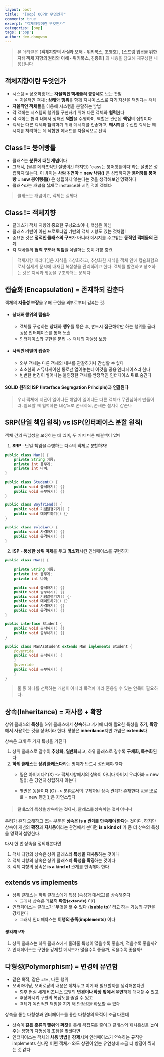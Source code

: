 ```yaml
---
layout: post
title:  "[oop] OOP란 무엇인가"
comments: true
excerpt: "객체지향이란 무엇인가"
categories: [oop]
tags: ['oop']
author: dev-dongwon
---
```


> 본 아티클은 **[객체지향의 사실과 오해 - 위키북스, 조영호]**  , **[스프링 입문을 위한 자바 객체 지향의 원리와 이해 - 위키북스, 김종민]** 의 내용을 참고해 재구성한 내용입니다  

## 객체지향이란 무엇인가  

- 시스템 = 상호작용하는 **자율적인 객체들의 공동체**로 보는 관점
	- 자율적인 객체 : **상태**와 **행위**를 함께 지니며 스스로 자기 자신을 책임지는 객체
- **자율적인 객체들**을 이용해 시스템을 분할하는 방법
- 각 객체는 시스템의 행위를 구현하기 위해 다른 객체와 **협력**한다
- 각 객체는 협력 내에서 정해진 **역할**을 수행하며, 역할은 관련된 **책임**의 집합이다
- 객체는 다른 객체와 협력하기 위해 메시지를 전송하고, **메시지**를 수신한 객체는 메시지를 처리하는 데 적합한 메서드를 자율적으로 선택

## Class != 붕어빵틀  

- 클래스는 **분류에 대한 개념**이다
- 그래서, (물론 메타포적인 설명이긴 하지만) 'class는 붕어빵틀이다'라는 설명은 성립하지 않는다. 이 차이는 **사람 김연아 = new 사람()** 은 성립하지만 **붕어빵틀 붕어빵 = new 붕어빵틀()** 은 성립하지 않는다는 것을 생각해보면 명확하다
- 클래스라는 개념을 실제로 instance화 시킨 것이 객체다

> 클래스는 개념이고, 객체는 실체다  


## Class != 객체지향  

- 클래스가 객체 지향의 중요한 구성요소이나, 핵심은 아님
- 클래스 기반이 아닌 프로토타입 기반의 객체 지향도 있는 것처럼!
- 중요한 것은 **정적인 클래스의 구조**가 아니라 메시지를 주고받는 **동적인 객체들의 관계**
- 각 객체들의 **협력 구조**와 **책임**을 식별하는 것이 가장 중요  

> 객체지향 패러다임은 지식을 추상화하고, 추상화한 지식을 객체 안에 캡슐화함으로써 실세계 문제에 내재된 복잡성을 관리하려고 한다. 객체를 발견하고 창조하는 것은 지식과 행동을 구조화하는 문제다

## 캡슐화 (Encapsulation) = 존재하되 감춘다  

객체의 **자율성 보장**을 위해 구현을 외부로부터 감추는 것.
- ####  상태와 행위의 캡슐화
	- 객체를 구성하는 **상태**와 **행위**를 묶은 후, 반드시 접근해야만 하는 행위를 골라 공용 인터페이스를 통해 노출
	- 인터페이스와 구현을 분리 -> 객체의 자율성 보장
- #### 사적인 비밀의 캡슐화
	- 외부 객체는 다른 객체의 내부를 관찰하거나 간섭할 수 없다
	- 최소한의 커뮤니케이션 통로만 열어놓는데 이것을 공용 인터페이스라 한다
	- 빈번한 변경이 일어나는 불안정한 객체를 안정적인 인터페이스 뒤로 숨긴다

#### SOLID 원칙의 ISP (Interface Segregation Principle)과 연결된다  

> 우리 객체에 지진이 일어나든 해일이 일어나든 다른 객체가 무관심하게 만들어라. 필요할 때 협력하는 대상으로 존재하되, 존재는 철저히 감춘다

## SRP(단일 책임 원칙) vs ISP(인터페이스 분할 원칙)

객체 간의 독립성을 보장하는 데 있어, 두 가지 다른 해결책이 있다

1. **SRP** - 단일 책임을 수행하는 다수의 객체로 분할하자! 

```java
public class Man() {
	private String 이름;
	private int 몸무게;
	private int 나이;
}

public class Student() {
	public void 출석하기() {}
	public void 공부하기() {}
}

public class Boyfriend() {
	public void 기념일챙기기() {}
	public void 데이트하기() {}
}

public class Soldier() {
	public void 사격하기() {}
	public void 유격하기() {}
}
```

2. **ISP** - **풍성한 상위 객체**를 두고 **최소화**시킨 인터페이스를 구현하자

```java
public class Man() {
	
	private String 이름;
	private int 몸무게;
	private int 나이;

	public void 출석하기() {}
	public void 공부하기() {}
	public void 기념일챙기기() {}
	public void 데이트하기() {}
	public void 사격하기() {}
	public void 유격하기() {}
}

public interface Student {
	public void 출석하기() {}
	public void 공부하기() {}
}

public class ManAsStudent extends Man implements Student {
	@override
	public void 출석하기() {
	}
	@override
	public void 공부하기() {
	}
}
```

> 둘 중 하나를 선택하는 개념이 아니라 목적에 따라 혼용할 수 있는 안목이 필요하다.

## 상속(Inheritance) = 재사용 + 확장

상위 클래스의 **특성**을 하위 클래스에서 **상속**하고 거기에 더해 필요한 특성을 **추가, 확장**해서 사용하는 것을 상속이라 한다. 명칭은 **inheritance**지만 개념은 **extends**다

상속은 크게 두 가지 특성을 가진다

1. 상위 클래스로 갈수록 **추상화, 일반화**되고, 하위 클래스로 갈수록 **구체화,  특수화**된다
2. **하위 클래스는 상위 클래스다**라는 명제가 반드시 성립해야 한다
	- 딸은 아버지다? (X) -> 객체지향에서의 상속이 아니다
		아버지 우리아빠 = new 딸(); 은 당연히 성립하지 않는다

	-  펭귄은 동물이다 (O) -> 분류로서의 구체화된 상속 관계가 존재한다
		동물 뽀로로 = new 펭귄();은 자연스럽다
		

> #### 클래스의 특성을 상속하는 것이지, 클래스를 상속하는 것이 아니다

우리가 흔히 오해하고 있는 부분은 **상속은 is a 관계를 만족해야 한다**는 것이다. 하지만 상속이 개념의 **확장**과 **재사용**이라는 관점에서 본다면 **is a kind of** 가 좀 더 상속의 특성을 명확히 설명한다.

다시 한 번 상속을 정의해본다면
1. 객체 지향의 상속은 상위 클래스의 **특성을 재사용**하는 것이다
2. 객체 지향의 상속은 상위 클래스의 **특성을 확장**하는 것이다
3. 객체 지향의 상속은 **is a kind of** 관계를 만족해야 한다

## extends vs implements

- 상위 클래스는 하위 클래스에게 특성 (속성과 메서드)를 상속해준다
	- 그래서 상속은 **개념의 확장(extends)** 이다
- 인터페이스는 클래스가 '무엇을 할 수 있다 (**is able to**)' 라고 하는 기능의 구현을 강제한다
	- 그래서 인터페이스는 **이행의 충족(implements)** 이다

#### 생각해보자

1. 상위 클래스는 하위 클래스에게 물려줄 특성이 많을수록 좋을까, 적을수록 좋을까?
2. 인터페이스는 구현을 강제할 메서드가 많을수록 좋을까, 적을수록 좋을까?

## 다형성(Polymorphism) = 변경에 유연함

- 같은 목적, 같은 코드, 다른 행위
- 오버라이딩, 오버로딩의 내용은 제쳐두고 이게 왜 필요할까를 생각해본다면
	- 향후 현실 세계 비즈니스 모델의 **변경이나 확장 앞에서 유연**하게 대처할 수 있고
	- 추상화시켜 구현의 복잡도를 줄일 수 있고
	- 객체가 독립적인 책임을 지게 해 안정성을 확보할 수 있다

상속을 통한 다형성과 인터페이스를 통한 다형성의 목적이 조금 다른데  
- 상속이 **같은 종류의 행위**의 **확장**을 통해 복잡도를 줄이고 클래스의 재사용성을 높여주는 방향의 다형성에 초점을 맞췄다면
- 인터페이스는 객체의 **사용 방법**을 **강제**시켜 인터페이스가 약속하는 규칙만 implements 한다면 어떤 객체가 와도 상관이 없는 유연성에 조금 더 방점이 찍히는 것 같다